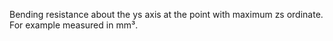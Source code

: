 ﻿Bending resistance about the ys axis at the point with maximum zs ordinate. For example measured in mm³.